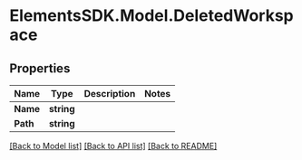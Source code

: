 # ElementsSDK.Model.DeletedWorkspace

## Properties

Name | Type | Description | Notes
------------ | ------------- | ------------- | -------------
**Name** | **string** |  | 
**Path** | **string** |  | 

[[Back to Model list]](../#documentation-for-models) [[Back to API list]](../#documentation-for-api-endpoints) [[Back to README]](../)

